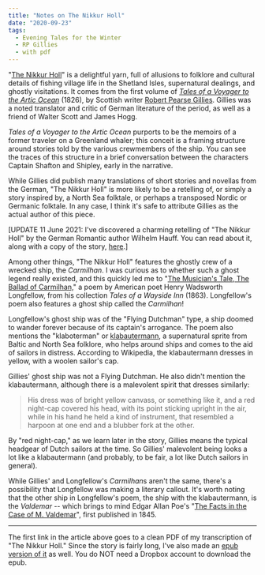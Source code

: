 ```yaml
---
title: "Notes on The Nikkur Holl"
date: "2020-09-23"
tags: 
  - Evening Tales for the Winter
  - RP Gillies
  - with pdf
---
```


"[The Nikkur Holl](/files/stories/nikkurholl.pdf)" is a delightful yarn, full of allusions to folklore and cultural details of fishing village life in the Shetland Isles, supernatural dealings, and ghostly visitations. It comes from the first volume of [_Tales of a Voyager to the Artic Ocean_](https://archive.org/details/talesavoyagerto00gillgoog/page/n161/mode/2up) (1826), by Scottish writer [Robert Pearse Gillies](http://spenserians.cath.vt.edu/AuthorRecord.php?recordid=33410). Gillies was a noted translator and critic of German literature of the period, as well as a friend of Walter Scott and James Hogg.

_Tales of a Voyager to the Artic Ocean_ purports to be the memoirs of a former traveler on a Greenland whaler; this conceit is a framing structure around stories told by the various crewmembers of the ship. You can see the traces of this structure in a brief conversation between the characters Captain Shafton and Shipley, early in the narrative.

While Gillies did publish many translations of short stories and novellas from the German, "The Nikkur Holl" is more likely to be a retelling of, or simply a story inspired by, a North Sea folktale, or perhaps a transposed Nordic or Germanic folktale. In any case, I think it's safe to attribute Gillies as the actual author of this piece.

\[UPDATE 11 June 2021: I've discovered a charming retelling of "The Nikkur Holl" by the German Romantic author Wilhelm Hauff. You can read about it, along with a copy of the story, [here](/blog/2021-06-12-the-cavern-of-steenfoll/).\]

Among other things, "The Nikkur Holl" features the ghostly crew of a wrecked ship, the _Carmilhan_. I was curious as to whether such a ghost legend really existed, and this quickly led me to "[The Musician's Tale, The Ballad of Carmilhan,](https://en.wikisource.org/wiki/Tales_of_a_Wayside_Inn/Part_Second/The_Musician%27s_Tale/The_Ballad_of_Carmilhan)" a poem by American poet Henry Wadsworth Longfellow, from his collection _Tales of a Wayside Inn_ (1863). Longfellow's poem also features a ghost ship called the _Carmilhan_!

Longfellow's ghost ship was of the "Flying Dutchman" type, a ship doomed to wander forever because of its captain's arrogance. The poem also mentions the "klaboterman" or [klabautermann](https://en.wikisource.org/wiki/Tales_of_a_Wayside_Inn/Part_Second/The_Musician%27s_Tale/The_Ballad_of_Carmilhan), a supernatural sprite from Baltic and North Sea folklore, who helps around ships and comes to the aid of sailors in distress. According to Wikipedia, the klabautermann dresses in yellow, with a woolen sailor's cap.

Gillies' ghost ship was not a Flying Dutchman. He also didn't mention the klabautermann, although there is a malevolent spirit that dresses similarly:

> His dress was of bright yellow canvass, or something like it, and a red night-cap covered his head, with its point sticking upright in the air, while in his hand he held a kind of instrument, that resembled a harpoon at one end and a blubber fork at the other.

By "red night-cap," as we learn later in the story, Gillies means the typical headgear of Dutch sailors at the time. So Gillies' malevolent being looks a lot like a klabautermann (and probably, to be fair, a lot like Dutch sailors in general).

While Gillies' and Longfellow's *Carmilhan*s aren't the same, there's a possibility that Longfellow was making a literary callout. It's worth noting that the other ship in Longfellow's poem, the ship with the klabautermann, is the _Valdemar_ -- which brings to mind Edgar Allan Poe's "[The Facts in the Case of M. Valdemar](https://www.eapoe.org/works/tales/vldmard.htm)", first published in 1845.

* * *

The first link in the article above goes to a clean PDF of my transcription of "The Nikkur Holl." Since the story is fairly long, I've also made an [epub version of it](https://www.dropbox.com/s/7kletac4682jnvj/NikkurHoll.epub?dl=0) as well. You do NOT need a Dropbox account to download the epub.
